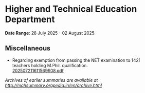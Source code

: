 # Higher and Technical Education Department

**Date Range**: 28 July 2025 - 02 August 2025


## Miscellaneous
- Regarding exemption from passing the NET examination to 1421 teachers holding M.Phil. qualification.\
  [202507211611569908.pdf](https://gr.maharashtra.gov.in/Site/Upload/Government%20Resolutions/English/202507211611569908.....pdf)


*Archives of earlier summaries are available at http://mahsummary.orgpedia.in/en/archive.html*